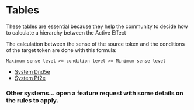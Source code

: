 # Tables

These tables are essential because they help the community to decide how to calculate a hierarchy between the Active Effect

The calculation between the sense of the source token and the conditions of the target token are done with this formula: 

`Maximum sense level >= condition level >= Minimum sense level`

- [System Dnd5e](./table_dnd5e.md)
- [System Pf2e](./table_pf2e.md)

### Other systems... open a feature request with some details on the rules to apply.


